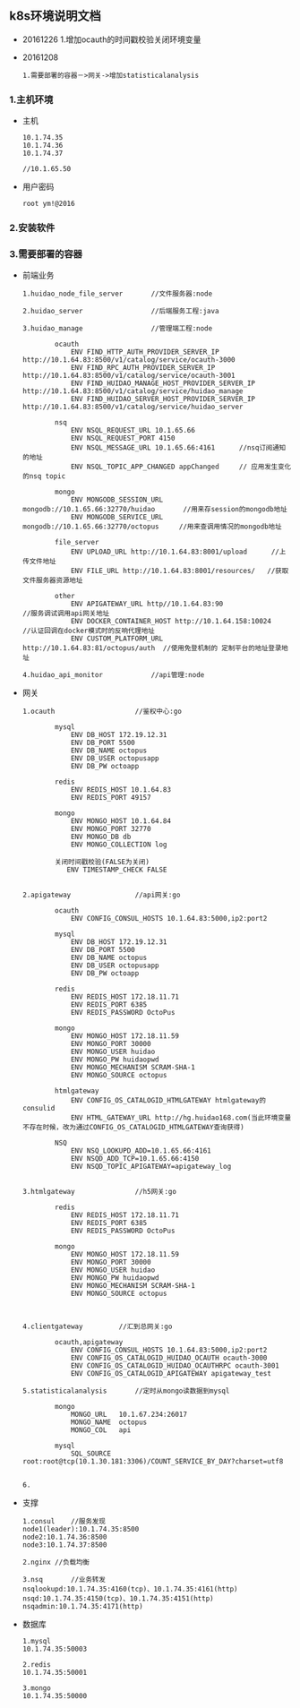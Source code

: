 ## k8s环境说明文档


*  20161226
		1.增加ocauth的时间戳校验关闭环境变量


*	20161208

		1.需要部署的容器－>网关->增加statisticalanalysis



### 1.主机环境

*	主机

		10.1.74.35
		10.1.74.36
		10.1.74.37
		
		//10.1.65.50
		
*	用户密码

		root ym!@2016
		
### 2.安装软件


### 3.需要部署的容器

*	前端业务

		1.huidao_node_file_server		//文件服务器:node
		
		2.huidao_server					//后端服务工程:java
		
		3.huidao_manage					//管理端工程:node
		    
		        ocauth  
                    ENV FIND_HTTP_AUTH_PROVIDER_SERVER_IP http://10.1.64.83:8500/v1/catalog/service/ocauth-3000  
                    ENV FIND_RPC_AUTH_PROVIDER_SERVER_IP http://10.1.64.83:8500/v1/catalog/service/ocauth-3001  
                    ENV FIND_HUIDAO_MANAGE_HOST_PROVIDER_SERVER_IP http://10.1.64.83:8500/v1/catalog/service/huidao_manage  
                    ENV FIND_HUIDAO_SERVER_HOST_PROVIDER_SERVER_IP http://10.1.64.83:8500/v1/catalog/service/huidao_server

                nsq  
                    ENV NSQL_REQUEST_URL 10.1.65.66  
                    ENV NSQL_REQUEST_PORT 4150  
                    ENV NSQL_MESSAGE_URL 10.1.65.66:4161      //nsq订阅通知的地址  
                    ENV NSQL_TOPIC_APP_CHANGED appChanged     // 应用发生变化的nsq topic 

                mongo  
                    ENV MONGODB_SESSION_URL mongodb://10.1.65.66:32770/huidao       //用来存session的mongodb地址  
                    ENV MONGODB_SERVICE_URL mongodb://10.1.65.66:32770/octopus     //用来查调用情况的mongodb地址 

                file_server
                    ENV UPLOAD_URL http://10.1.64.83:8001/upload      //上传文件地址
                    ENV FILE_URL http://10.1.64.83:8001/resources/   //获取文件服务器资源地址

                other
                    ENV APIGATEWAY_URL http//10.1.64.83:90                     //服务调试调用api网关地址  
                    ENV DOCKER_CONTAINER_HOST http://10.1.64.158:10024         //认证回调在docker模式时的反响代理地址  
                    ENV CUSTOM_PLATFORM_URL http://10.1.64.83:81/octopus/auth  //使用免登机制的 定制平台的地址登录地址 
		
		4.huidao_api_monitor			//api管理:node
	
*	网关

		1.ocauth					//鉴权中心:go
							
				mysql
					ENV DB_HOST 172.19.12.31
					ENV DB_PORT 5500
					ENV DB_NAME octopus
					ENV DB_USER octopusapp
					ENV DB_PW octoapp
				
				redis
					ENV REDIS_HOST 10.1.64.83
					ENV REDIS_PORT 49157
					
				mongo
					ENV MONGO_HOST 10.1.64.84
					ENV MONGO_PORT 32770
					ENV MONGO_DB db
					ENV MONGO_COLLECTION log
					
				关闭时间戳校验(FALSE为关闭)
				   ENV TIMESTAMP_CHECK FALSE
					
		
		2.apigateway				//api网关:go
		
				ocauth
					ENV CONFIG_CONSUL_HOSTS 10.1.64.83:5000,ip2:port2
					
				mysql
					ENV DB_HOST 172.19.12.31
					ENV DB_PORT 5500
					ENV DB_NAME octopus
					ENV DB_USER octopusapp
					ENV DB_PW octoapp
					
				redis
					ENV REDIS_HOST 172.18.11.71
					ENV REDIS_PORT 6385
					ENV REDIS_PASSWORD OctoPus
					
				mongo
					ENV MONGO_HOST 172.18.11.59
					ENV MONGO_PORT 30000
					ENV MONGO_USER huidao
					ENV MONGO_PW huidaopwd
					ENV MONGO_MECHANISM SCRAM-SHA-1
					ENV MONGO_SOURCE octopus
					
				htmlgateway
					ENV CONFIG_OS_CATALOGID_HTMLGATEWAY htmlgateway的consulid
					ENV HTML_GATEWAY_URL http://hg.huidao168.com(当此环境变量不存在时候，改为通过CONFIG_OS_CATALOGID_HTMLGATEWAY查询获得)
				
				NSQ
					ENV NSQ_LOOKUPD_ADD=10.1.65.66:4161
					ENV NSQD_ADD_TCP=10.1.65.66:4150
					ENV NSQD_TOPIC_APIGATEWAY=apigateway_log
				
		
		3.htmlgateway				//h5网关:go
		
				redis
					ENV REDIS_HOST 172.18.11.71
					ENV REDIS_PORT 6385
					ENV REDIS_PASSWORD OctoPus
					
				mongo
					ENV MONGO_HOST 172.18.11.59
					ENV MONGO_PORT 30000
					ENV MONGO_USER huidao
					ENV MONGO_PW huidaopwd
					ENV MONGO_MECHANISM SCRAM-SHA-1
					ENV MONGO_SOURCE octopus
					
		
		
		4.clientgateway			//汇到总网关:go
			
				ocauth,apigateway
					ENV CONFIG_CONSUL_HOSTS 10.1.64.83:5000,ip2:port2
					ENV CONFIG_OS_CATALOGID_HUIDAO_OCAUTH ocauth-3000
					ENV CONFIG_OS_CATALOGID_HUIDAO_OCAUTHRPC ocauth-3001
					ENV CONFIG_OS_CATALOGID_APIGATEWAY apigateway_test
					
		5.statisticalanalysis		//定时从mongo读数据到mysql
		
				mongo
					MONGO_URL   10.1.67.234:26017
					MONGO_NAME  octopus
					MONGO_COL   api

				mysql
					SQL_SOURCE  root:root@tcp(10.1.30.181:3306)/COUNT_SERVICE_BY_DAY?charset=utf8				
					
		
		6.			
					
			
		
*	支撑

		1.consul	//服务发现
		node1(leader):10.1.74.35:8500
		node2:10.1.74.36:8500
		node3:10.1.74.37:8500
		
		2.nginx	//负载均衡
		
		3.nsq		//业务转发
		nsqlookupd:10.1.74.35:4160(tcp)、10.1.74.35:4161(http)
		nsqd:10.1.74.35:4150(tcp)、10.1.74.35:4151(http)
		nsqadmin:10.1.74.35:4171(http)
		
	
*	数据库

		1.mysql
		10.1.74.35:50003
		
		2.redis
		10.1.74.35:50001
		
		3.mongo
		10.1.74.35:50000
		
		
		
